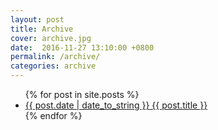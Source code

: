 ```yaml
---
layout: post
title: Archive
cover: archive.jpg
date:  2016-11-27 13:10:00 +0800
permalink: /archive/
categories: archive
---
```


<div class="posts">
  <ul class="posts-list">
    {% for post in site.posts %}
      <li class="post-link">
        <a class="post-title" href="{{ post.url }}">
          <span class="post-date">{{ post.date | date_to_string }}</span>
          {{ post.title }}
        </a>
      </li>
    {% endfor %}
  </ul>
</div>
